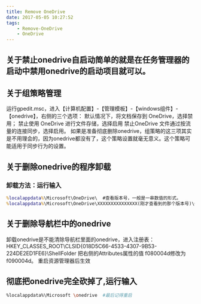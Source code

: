 ```yaml
---
title: Remove OneDrive
date: 2017-05-05 10:27:52
tags:  
	- Remove-OneDrive
	- OneDrive
---
```

## 关于禁止onedrive自启动简单的就是在任务管理器的启动中禁用onedrive的启动项目就可以。
## 关于组策略管理
运行gpedit.msc，进入【计算机配置】-【管理模板】-【windows组件】-【onedrive】，右侧的三个选项：
默认情况下，将文档保存到 OneDrive，选择禁用；
禁止使用 OneDrive 进行文件存储，选择启用
禁止OneDrive 文件通过按流量的连接同步，选择启用。
如果是准备彻底删除onedrive，组策略的这三项其实是不用理会的，因为onedrive都没有了，这个策略设置就毫无意义。这个策略可能适用于同步行为的设置。
## 关于删除onedrive的程序卸载
### 卸载方法：运行输入 
```cmd
%localappdata%\Microsoft\OneDrive\  #查看版本号，一般是一串数值的形式。
%localappdata%\Microsoft\OneDrive\XXXXXXXXXXXXXXX(刚才查看到的那个版本号)\OneDriveSetup /uninstall  #这个命令可以卸载掉大多的onedrive程序，剩余的可以自行删除（可能须要权限设置或者以管理员模式运行cmd）
```
## 关于删除导航栏中的onedrive
卸载onedrive是不能清除导航栏里面的onedrive，进入注册表：
HKEY_CLASSES_ROOT\CLSID\{018D5C66-4533-4307-9B53-224DE2ED1FE6}\ShellFolder
把右侧的Attributes属性的值 f080004d修改为f090004d。
重启资源管理器后生效
## 彻底把onedrive完全砍掉了,运行输入 
```bash
%localappdata%\Microsoft \onedrive  #最后记得重启
```